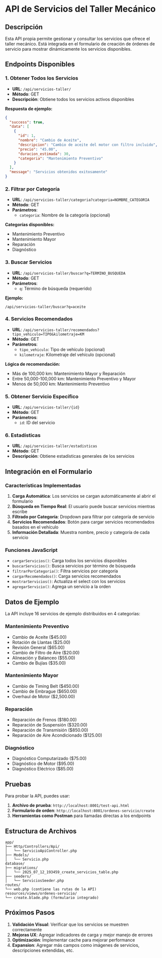 # API de Servicios del Taller Mecánico

## Descripción
Esta API propia permite gestionar y consultar los servicios que ofrece el taller mecánico. Está integrada en el formulario de creación de órdenes de servicio para mostrar dinámicamente los servicios disponibles.

## Endpoints Disponibles

### 1. Obtener Todos los Servicios
- **URL**: `/api/servicios-taller/`
- **Método**: GET
- **Descripción**: Obtiene todos los servicios activos disponibles

**Respuesta de ejemplo:**
```json
{
  "success": true,
  "data": [
    {
      "id": 1,
      "nombre": "Cambio de Aceite",
      "descripcion": "Cambio de aceite del motor con filtro incluido",
      "precio": "45.00",
      "duracion_estimada": 30,
      "categoria": "Mantenimiento Preventivo"
    }
  ],
  "message": "Servicios obtenidos exitosamente"
}
```

### 2. Filtrar por Categoría
- **URL**: `/api/servicios-taller/categoria?categoria=NOMBRE_CATEGORIA`
- **Método**: GET
- **Parámetros**:
  - `categoria`: Nombre de la categoría (opcional)

**Categorías disponibles:**
- Mantenimiento Preventivo
- Mantenimiento Mayor
- Reparación
- Diagnóstico

### 3. Buscar Servicios
- **URL**: `/api/servicios-taller/buscar?q=TERMINO_BUSQUEDA`
- **Método**: GET
- **Parámetros**:
  - `q`: Término de búsqueda (requerido)

**Ejemplo:**
```
/api/servicios-taller/buscar?q=aceite
```

### 4. Servicios Recomendados
- **URL**: `/api/servicios-taller/recomendados?tipo_vehiculo=TIPO&kilometraje=KM`
- **Método**: GET
- **Parámetros**:
  - `tipo_vehiculo`: Tipo de vehículo (opcional)
  - `kilometraje`: Kilometraje del vehículo (opcional)

**Lógica de recomendación:**
- Más de 100,000 km: Mantenimiento Mayor y Reparación
- Entre 50,000-100,000 km: Mantenimiento Preventivo y Mayor
- Menos de 50,000 km: Mantenimiento Preventivo

### 5. Obtener Servicio Específico
- **URL**: `/api/servicios-taller/{id}`
- **Método**: GET
- **Parámetros**:
  - `id`: ID del servicio

### 6. Estadísticas
- **URL**: `/api/servicios-taller/estadisticas`
- **Método**: GET
- **Descripción**: Obtiene estadísticas generales de los servicios

## Integración en el Formulario

### Características Implementadas

1. **Carga Automática**: Los servicios se cargan automáticamente al abrir el formulario
2. **Búsqueda en Tiempo Real**: El usuario puede buscar servicios mientras escribe
3. **Filtrado por Categoría**: Dropdown para filtrar por categoría de servicio
4. **Servicios Recomendados**: Botón para cargar servicios recomendados basados en el vehículo
5. **Información Detallada**: Muestra nombre, precio y categoría de cada servicio

### Funciones JavaScript

- `cargarServicios()`: Carga todos los servicios disponibles
- `buscarServicios()`: Busca servicios por término de búsqueda
- `filtrarPorCategoria()`: Filtra servicios por categoría
- `cargarRecomendados()`: Carga servicios recomendados
- `mostrarServicios()`: Actualiza el select con los servicios
- `agregarServicio()`: Agrega un servicio a la orden

## Datos de Ejemplo

La API incluye 16 servicios de ejemplo distribuidos en 4 categorías:

### Mantenimiento Preventivo
- Cambio de Aceite ($45.00)
- Rotación de Llantas ($25.00)
- Revisión General ($65.00)
- Cambio de Filtro de Aire ($20.00)
- Alineación y Balanceo ($55.00)
- Cambio de Bujías ($35.00)

### Mantenimiento Mayor
- Cambio de Timing Belt ($450.00)
- Cambio de Embrague ($650.00)
- Overhaul de Motor ($2,500.00)

### Reparación
- Reparación de Frenos ($180.00)
- Reparación de Suspensión ($320.00)
- Reparación de Transmisión ($850.00)
- Reparación de Aire Acondicionado ($125.00)

### Diagnóstico
- Diagnóstico Computarizado ($75.00)
- Diagnóstico de Motor ($95.00)
- Diagnóstico Eléctrico ($85.00)

## Pruebas

Para probar la API, puedes usar:

1. **Archivo de prueba**: `http://localhost:8001/test-api.html`
2. **Formulario de orden**: `http://localhost:8001/ordenes-servicio/create`
3. **Herramientas como Postman** para llamadas directas a los endpoints

## Estructura de Archivos

```
app/
├── Http/Controllers/Api/
│   └── ServicioApiController.php
├── Models/
│   └── Servicio.php
database/
├── migrations/
│   └── 2025_07_12_193459_create_servicios_table.php
├── seeders/
│   └── ServiciosSeeder.php
routes/
└── web.php (contiene las rutas de la API)
resources/views/ordenes-servicio/
└── create.blade.php (formulario integrado)
```

## Próximos Pasos

1. **Validación Visual**: Verificar que los servicios se muestren correctamente
2. **Mejoras UX**: Agregar indicadores de carga y mejor manejo de errores
3. **Optimización**: Implementar cache para mejorar performance
4. **Expansion**: Agregar más campos como imágenes de servicios, descripciones extendidas, etc.
